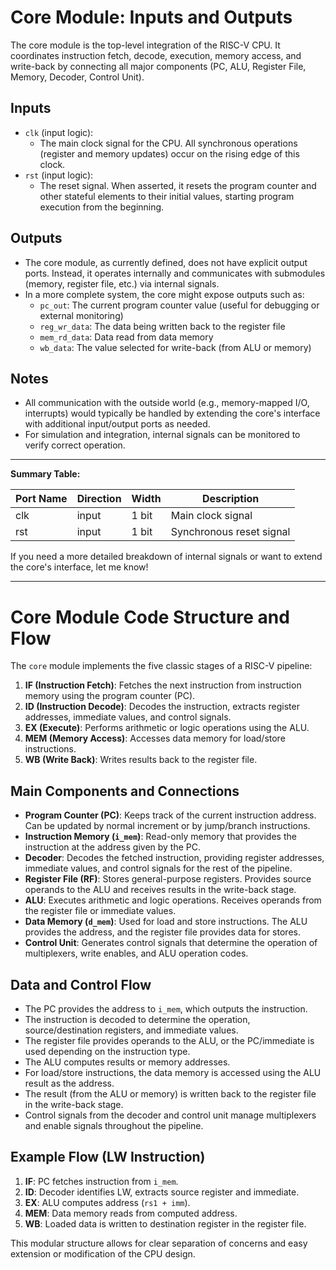 # Core Module: Inputs and Outputs

The core module is the top-level integration of the RISC-V CPU. It coordinates instruction fetch, decode, execution, memory access, and write-back by connecting all major components (PC, ALU, Register File, Memory, Decoder, Control Unit).

## Inputs
- `clk` (input logic):
  - The main clock signal for the CPU. All synchronous operations (register and memory updates) occur on the rising edge of this clock.
- `rst` (input logic):
  - The reset signal. When asserted, it resets the program counter and other stateful elements to their initial values, starting program execution from the beginning.

## Outputs
- The core module, as currently defined, does not have explicit output ports. Instead, it operates internally and communicates with submodules (memory, register file, etc.) via internal signals.
- In a more complete system, the core might expose outputs such as:
  - `pc_out`: The current program counter value (useful for debugging or external monitoring)
  - `reg_wr_data`: The data being written back to the register file
  - `mem_rd_data`: Data read from data memory
  - `wb_data`: The value selected for write-back (from ALU or memory)

## Notes
- All communication with the outside world (e.g., memory-mapped I/O, interrupts) would typically be handled by extending the core's interface with additional input/output ports as needed.
- For simulation and integration, internal signals can be monitored to verify correct operation.

---

**Summary Table:**

| Port Name   | Direction | Width   | Description                                 |
|-------------|-----------|---------|---------------------------------------------|
| clk         | input     | 1 bit   | Main clock signal                           |
| rst         | input     | 1 bit   | Synchronous reset signal                    |

If you need a more detailed breakdown of internal signals or want to extend the core's interface, let me know! 

---

# Core Module Code Structure and Flow

The `core` module implements the five classic stages of a RISC-V pipeline:
1. **IF (Instruction Fetch)**: Fetches the next instruction from instruction memory using the program counter (PC).
2. **ID (Instruction Decode)**: Decodes the instruction, extracts register addresses, immediate values, and control signals.
3. **EX (Execute)**: Performs arithmetic or logic operations using the ALU.
4. **MEM (Memory Access)**: Accesses data memory for load/store instructions.
5. **WB (Write Back)**: Writes results back to the register file.

## Main Components and Connections
- **Program Counter (PC)**: Keeps track of the current instruction address. Can be updated by normal increment or by jump/branch instructions.
- **Instruction Memory (`i_mem`)**: Read-only memory that provides the instruction at the address given by the PC.
- **Decoder**: Decodes the fetched instruction, providing register addresses, immediate values, and control signals for the rest of the pipeline.
- **Register File (RF)**: Stores general-purpose registers. Provides source operands to the ALU and receives results in the write-back stage.
- **ALU**: Executes arithmetic and logic operations. Receives operands from the register file or immediate values.
- **Data Memory (`d_mem`)**: Used for load and store instructions. The ALU provides the address, and the register file provides data for stores.
- **Control Unit**: Generates control signals that determine the operation of multiplexers, write enables, and ALU operation codes.

## Data and Control Flow
- The PC provides the address to `i_mem`, which outputs the instruction.
- The instruction is decoded to determine the operation, source/destination registers, and immediate values.
- The register file provides operands to the ALU, or the PC/immediate is used depending on the instruction type.
- The ALU computes results or memory addresses.
- For load/store instructions, the data memory is accessed using the ALU result as the address.
- The result (from the ALU or memory) is written back to the register file in the write-back stage.
- Control signals from the decoder and control unit manage multiplexers and enable signals throughout the pipeline.

## Example Flow (LW Instruction)
1. **IF**: PC fetches instruction from `i_mem`.
2. **ID**: Decoder identifies LW, extracts source register and immediate.
3. **EX**: ALU computes address (`rs1 + imm`).
4. **MEM**: Data memory reads from computed address.
5. **WB**: Loaded data is written to destination register in the register file.

This modular structure allows for clear separation of concerns and easy extension or modification of the CPU design. 